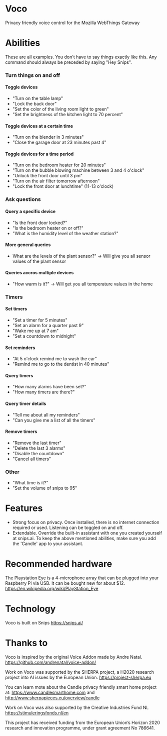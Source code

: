 # Voco
Privacy friendly voice control for the Mozilla WebThings Gateway
# Abilities
These are all examples. You don't have to say things exactly like this. Any command should always be preceded by saying "Hey Snips".


### Turn things on and off
#### Toggle devices
- "Turn on the table lamp"
- "Lock the back door"
- "Set the color of the living room light to green"
- "Set the brightness of the kitchen light to 70 percent"
#### Toggle devices at a certain time
- "Turn on the blender in 3 minutes"
- "Close the garage door at 23 minutes past 4"
#### Toggle devices for a time period
- "Turn on the bedroom heater for 20 minutes"
- "Turn on the bubble blowing machine between 3 and 4 o'clock"
- "Unlock the front door until 3 pm"
- "Turn on the air filter tomorrow afternoon"
- "Lock the front door at lunchtime" (11-13 o'clock)
### Ask questions
#### Query a specific device
- "Is the front door locked?"
- "Is the bedroom heater on or off?"
- "What is the humidity level of the weather station?"
#### More general queries
- What are the levels of the plant sensor?" -> Will give you all sensor values of the plant sensor
#### Queries accros multiple devices
- "How warm is it?" -> Will get you all temperature values in the home
### Timers
#### Set timers
- "Set a timer for 5 minutes"
- "Set an alarm for a quarter past 9"
- "Wake me up at 7 am"
- "Set a countdown to midnight"
#### Set reminders
- "At 5 o'clock remind me to wash the car"
- "Remind me to go to the dentist in 40 minutes"
#### Query timers
- "How many alarms have been set?"
- "How many timers are there?"
#### Query timer details
- "Tell me about all my reminders"
- "Can you give me a list of all the timers"
#### Remove timers
- "Remove the last timer"
- "Delete the last 3 alarms"
- "Disable the countdown"
- "Cancel all timers"
### Other
- "What time is it?"
- "Set the volume of snips to 95"

# Features
- Strong focus on privacy. Once installed, there is no internet connection required or used. Listening can be toggled on and off.
- Extendable. Override the built-in assistant with one you created yourself at snips.ai. To keep the above mentioned abilities, make sure you add the 'Candle' app to your assistant.

# Recommended hardware
The Playstation Eye is a 4-microphone array that can be plugged into your Raspberry Pi via USB.  It can be bought new for about $12.
https://en.wikipedia.org/wiki/PlayStation_Eye

# Technology
Voco is built on Snips
https://snips.ai/

# Thanks to
Voco is inspired by the original Voice Addon made by Andre Natal.
https://github.com/andrenatal/voice-addon/

Work on Voco was supported by the SHERPA project, a H2020 research project into AI issues by the European Union.
https://project-sherpa.eu

You can learn mote about the Candle privacy friendly smart home project at:
https://www.candlesmarthome.com
and
http://www.sherpapieces.eu/overview/candle

Work on Voco was also supported by the Creative Industries Fund NL
https://stimuleringsfonds.nl/en



This project has received funding from the European Union’s Horizon 2020 research and innovation programme, under grant agreement No 786641.
